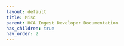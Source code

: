 ```yaml
---
layout: default
title: Misc
parent: HCA Ingest Developer Documentation
has_children: true
nav_order: 2
---
```

